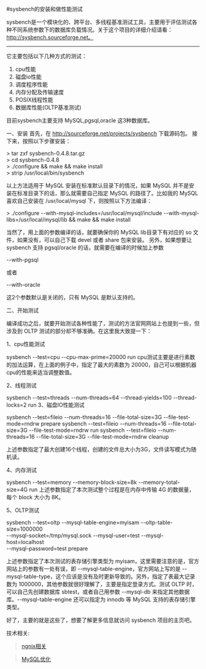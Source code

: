 #sysbench的安装和做性能测试

sysbench是一个模块化的、跨平台、多线程基准测试工具，主要用于评估测试各种不同系统参数下的数据库负载情况。关于这个项目的详细介绍请看：http://sysbench.sourceforge.net。
****
它主要包括以下几种方式的测试：

1. cpu性能
2. 磁盘io性能
3. 调度程序性能
4. 内存分配及传输速度
5. POSIX线程性能
6. 数据库性能(OLTP基准测试)

目前sysbench主要支持 MySQL,pgsql,oracle 这3种数据库。

一、安装
首先，在 http://sourceforge.net/projects/sysbench 下载源码包。
接下来，按照以下步骤安装：

\> tar zxf sysbench-0.4.8.tar.gz <br/>
\> cd sysbench-0.4.8 <br/>
\> ./configure && make && make install <br/>
\> strip /usr/local/bin/sysbench </br>

以上方法适用于 MySQL 安装在标准默认目录下的情况，如果 MySQL 并不是安装在标准目录下的话，那么就需要自己指定 MySQL 的路径了。比如我的 MySQL 喜欢自己安装在 /usr/local/mysql 下，则按照以下方法编译：

\> ./configure --with-mysql-includes=/usr/local/mysql/include --with-mysql-libs=/usr/local/mysql/lib && make && make install

当然了，用上面的参数编译的话，就要确保你的 MySQL lib目录下有对应的 so 文件，如果没有，可以自己下载 devel 或者 share 包来安装。
另外，如果想要让 sysbench 支持 pgsql/oracle 的话，就需要在编译的时候加上参数

--with-pgsql

或者

--with-oracle

这2个参数默认是关闭的，只有 MySQL 是默认支持的。

二、开始测试

编译成功之后，就要开始测试各种性能了，测试的方法官网网站上也提到一些，但涉及到 OLTP 测试的部分却不够准确。在这里我大致提一下：

1、cpu性能测试

sysbench --test=cpu --cpu-max-prime=20000 run
cpu测试主要是进行素数的加法运算，在上面的例子中，指定了最大的素数为 20000，自己可以根据机器cpu的性能来适当调整数值。

2、线程测试

sysbench --test=threads --num-threads=64 --thread-yields=100 --thread-locks=2 run
3、磁盘IO性能测试

sysbench --test=fileio --num-threads=16 --file-total-size=3G --file-test-mode=rndrw prepare
sysbench --test=fileio --num-threads=16 --file-total-size=3G --file-test-mode=rndrw run
sysbench --test=fileio --num-threads=16 --file-total-size=3G --file-test-mode=rndrw cleanup

上述参数指定了最大创建16个线程，创建的文件总大小为3G，文件读写模式为随机读。

4、内存测试

sysbench --test=memory --memory-block-size=8k --memory-total-size=4G run
上述参数指定了本次测试整个过程是在内存中传输 4G 的数据量，每个 block 大小为 8K。

5、OLTP测试

sysbench --test=oltp --mysql-table-engine=myisam --oltp-table-size=1000000 \
--mysql-socket=/tmp/mysql.sock --mysql-user=test --mysql-host=localhost \
--mysql-password=test prepare

上述参数指定了本次测试的表存储引擎类型为 myisam，这里需要注意的是，官方网站上的参数有一处有误，即 --mysql-table-engine，官方网站上写的是 --mysql-table-type，这个应该是没有及时更新导致的。另外，指定了表最大记录数为 1000000，其他参数就很好理解了，主要是指定登录方式。测试 OLTP 时，可以自己先创建数据库 sbtest，或者自己用参数 --mysql-db 来指定其他数据库。--mysql-table-engine 还可以指定为 innodb 等 MySQL 支持的表存储引擎类型。

好了，主要的就是这些了，想要了解更多信息就访问 sysbench 项目的主页吧。

技术相关:
>[ ngnix相关]()

> [MySQL优化]()
